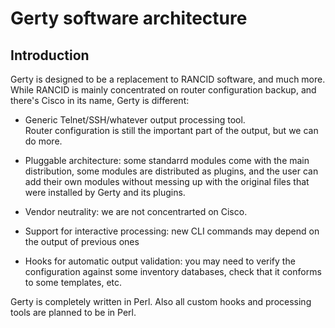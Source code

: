 Gerty software architecture
===========================

Introduction
------------

Gerty is designed to be a replacement to RANCID software, and much more.
While RANCID is mainly concentrated on router configuration backup, and
there's Cisco in its name, Gerty is different:

*   Generic Telnet/SSH/whatever output processing tool.  
    Router configuration is still the important part of the output, but 
    we can do more.
    
*   Pluggable architecture: some standarrd modules come with the main
    distribution, some modules are distributed as plugins, and the user 
    can add their own modules without messing up with the original files 
    that were installed by Gerty and its plugins.
    
*   Vendor neutrality: we are not concentrarted on Cisco.

*   Support for interactive processing: new CLI commands may depend on the 
    output of previous ones
    
*   Hooks for automatic output validation: you may need to verify the 
    configuration against some inventory databases, check that it conforms to 
    some templates, etc.
    
Gerty is completely written in Perl. Also all custom hooks and 
processing tools are planned to be in Perl.



    
